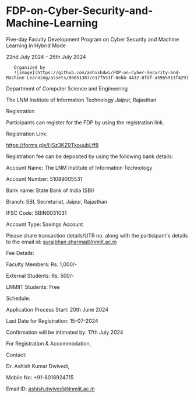 # FDP-on-Cyber-Security-and-Machine-Learning
Five-day Faculty Development Program on Cyber Security and Machine Learning in Hybrid Mode

   22nd July 2024 – 26th July 2024
   
       Organized by
       ![image](https://github.com/ashishdwi/FDP-on-Cyber-Security-and-Machine-Learning/assets/86651387/e17f553f-0ebb-4432-8fdf-a5965913f429)

       
Department of Computer Science and Engineering

The LNM Institute of Information Technology Jaipur, Rajasthan

Registration 

Participants can register for the FDP by using the registration link.


Registration Link: 

https://forms.gle/HSz3KZ9TkouubLff8 


Registration fee can be deposited by using the following bank details:

Account Name: The LNM Institute of Information Technology

Account Number: 51089005531

Bank name: State Bank of India (SBI)

Branch: SBI, Secretariat, Jaipur, Rajasthan

IFSC Code: SBIN0031031

Account Type: Savings Account


Please share transaction details/UTR no. along with the participant's details to the email id: surajbhan.sharma@lnmiit.ac.in


Fee Details:


Faculty Members: Rs. 1,000/- 

External Students: Rs. 500/-

LNMIIT Students: Free


Schedule:

Application Process Start: 20th June 2024

Last Date for Registration: 15-07-2024

Confirmation will be intimated by: 17th July 2024



For Registration & Accommodation, 

Contact: 


Dr. Ashish Kumar Dwivedi, 

Mobile No: +91-8018924715 

Email ID: ashish.dwivedi@lnmiit.ac.in

